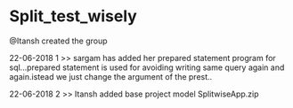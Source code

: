 # Split_test_wisely


@Itansh created the group

22-06-2018 1 >> sargam has added her prepared statement program for sql...prepared statement is used for avoiding writing same query again and again.istead we just change the argument of the prest..

22-06-2018 2 >> Itansh added base project model SplitwiseApp.zip
